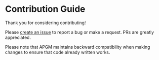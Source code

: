 # Contribution Guide

Thank you for considering contributing!

Please [create an issue](https://github.com/rei1024/apgm/issues/new) to report a bug or make a request. PRs are greatly appreciated.

Please note that APGM maintains backward compatibility when making changes to ensure that code already written works.
